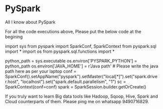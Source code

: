 # PySpark
All I know about PySpark

For all the code executions above, Please put the below code at the begining

import sys
from pyspark import SparkConf, SparkContext
from pyspark.sql import *
import os
from pyspark.sql.functions import *

python_path = sys.executable
os.environ['PYSPARK_PYTHON'] = python_path
os.environ['JAVA_HOME'] = r'Java path' # Please write the java path here as per your laptop
conf = SparkConf().setAppName("pyspark").setMaster("local[*]").set("spark.driver.host", "localhost").set("spark.default.parallelism", "1")
sc = SparkContext(conf=conf)
spark = SparkSession.builder.getOrCreate()

If you truly want to learn Big data tools like Hadoop, Sqoop, Hive, Spark and Cloud counterparts of them. Please ping me on whatsapp 9490716829.

